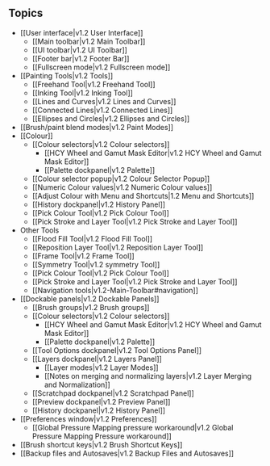 ## Topics
* [[User interface|v1.2 User Interface]]
  * [[Main toolbar|v1.2 Main Toolbar]]
  * [[UI toolbar|v1.2 UI Toolbar]]
  * [[Footer bar|v1.2 Footer Bar]]
  * [[Fullscreen mode|v1.2 Fullscreen mode]]
* [[Painting Tools|v1.2 Tools]]
  * [[Freehand Tool|v1.2 Freehand Tool]]
  * [[Inking Tool|v1.2 Inking Tool]]
  * [[Lines and Curves|v1.2 Lines and Curves]]
  * [[Connected Lines|v1.2 Connected Lines]]
  * [[Ellipses and Circles|v1.2 Ellipses and Circles]]
* [[Brush/paint blend modes|v1.2 Paint Modes]]
* [[Colour]]
  * [[Colour selectors|v1.2 Colour selectors]]
    * [[HCY Wheel and Gamut Mask Editor|v1.2 HCY Wheel and Gamut Mask Editor]]
    * [[Palette dockpanel|v1.2 Palette]]
  * [[Colour selector popup|v1.2 Colour Selector Popup]]
  * [[Numeric Colour values|v1.2 Numeric Colour values]]
  * [[Adjust Colour with Menu and Shortcuts|1.2 Menu and Shortcuts]]
  * [[History dockpanel|v1.2 History Panel]]
  * [[Pick Colour Tool|v1.2 Pick Colour Tool]]
  * [[Pick Stroke and Layer Tool|v1.2 Pick Stroke and Layer Tool]]
* Other Tools
  * [[Flood Fill Tool|v1.2 Flood Fill Tool]]
  * [[Reposition Layer Tool|v1.2 Reposition Layer Tool]]
  * [[Frame Tool|v1.2 Frame Tool]]
  * [[Symmetry Tool|v1.2 symmetry Tool]]
  * [[Pick Colour Tool|v1.2 Pick Colour Tool]]
  * [[Pick Stroke and Layer Tool|v1.2 Pick Stroke and Layer Tool]]
  * [[Navigation tools|v1.2-Main-Toolbar#navigation]]
* [[Dockable panels|v1.2 Dockable Panels]]
  * [[Brush groups|v1.2 Brush groups]]
  * [[Colour selectors|v1.2 Colour selectors]]
    * [[HCY Wheel and Gamut Mask Editor|v1.2 HCY Wheel and Gamut Mask Editor]]
    * [[Palette dockpanel|v1.2 Palette]]
  * [[Tool Options dockpanel|v1.2 Tool Options Panel]]
  * [[Layers dockpanel|v1.2 Layers Panel]]
    * [[Layer modes|v1.2 Layer Modes]]
    * [[Notes on merging and normalizing layers|v1.2 Layer Merging and Normalization]]
  * [[Scratchpad dockpanel|v1.2 Scratchpad Panel]]
  * [[Preview dockpanel|v1.2 Preview Panel]]
  * [[History dockpanel|v1.2 History Panel]]
* [[Preferences window|v1.2 Preferences]]
  * [[Global Pressure Mapping pressure workaround|v1.2 Global Pressure Mapping Pressure workaround]]
* [[Brush shortcut keys|v1.2 Brush Shortcut Keys]]
* [[Backup files and Autosaves|v1.2 Backup Files and Autosaves]]
